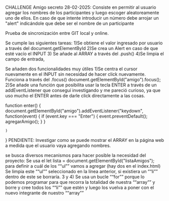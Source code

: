 CHALLENGE Amigo secreto
28-02-2025:
Consiste en permitir al usuario agregar los nombres de los participantes y luego escoger aleatoreamente uno de ellos.
En caso de que intente introducir un número debe arrojar un "alert" indicándole que debe ser el nombre de un participante

Prueba de sincronización entre GIT local y online.

Se cumple las siguientes tareas:
1)Se obtiene el valor ingresado por usuario a través del document.getElementById
2)Se crea un Alert en caso de que esté vacío el INPUT
3) Se añade al ARRAY a través del .push()
4)Se limpia el campo de entrada,

Se añaden dos funcionalidades muy útiles
1)Se centra el cursor nuevamente en el INPUT sin necesidad de hacer click nuevamente. Funciona a través del .focus()
document.getElementById("amigo").focus();
2)Se añade una función que posibilita usar la tecla ENTER a través de un addEventListener que conseguí investigando y me pareció curioso, ya que uso mucho el ENTER antes de darle click directamente a las cosas.



function enter() {
    document.getElementById("amigo").addEventListener("keydown",
        function(event) {
            if (event.key === "Enter") {
                event.preventDefault();
                agregarAmigo();
            }
        }          
           
    )
}
PENDIENTE:
Investigar como se puede mostrar el ARRAY en la página web a medida que el usuario vaya agregando nombres.

se busca diversos mecanismos para hacer posible la necesidad del proyecto:
Se usa el let lista = document.getElementById("listaAmigos"); para definir a cuál de los ““ul”” vamos a agregar (hay dos en el index.html)
Se limpia este ““ul”” seleccionado en la línea anterior, si existiera un ““li”” dentro de este se borraría.
3 y 4) Se usa un bucle ““for”” porque lo podemos programar para que recorra la totalidad de nuestra ““array”” y borre y cree todos los ““li”” que estén y luego los vuelva a poner con el nuevo integrante de nuestro ““array””